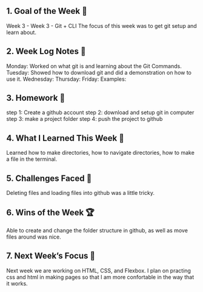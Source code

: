 ## 1. Goal of the Week 🎯

Week 3 - Week 3 - Git + CLI
The focus of this week was to get git setup and learn about.

## 2. Week Log Notes 📝

Monday: Worked on what git is and learning about the Git Commands.
Tuesday: Showed how to download git and did a demonstration on how to use it.
Wednesday:
Thursday:
Friday:
Examples:

## 3. Homework 📝

step 1: Create a github account
step 2: download and setup git in computer
step 3: make a project folder
step 4: push the project to github

## 4. What I Learned This Week 🧠

Learned how to make directories, how to navigate directories, how to make a file in the terminal.

## 5. Challenges Faced 🚧

Deleting files and loading files into github was a little tricky.

## 6. Wins of the Week 🏆

Able to create and change the folder structure in github, as well as move files around was nice.

## 7. Next Week’s Focus 🔭

Next week we are working on HTML, CSS, and Flexbox. I plan on practing css and html in making pages so that I am more confortable in the way that it works.
